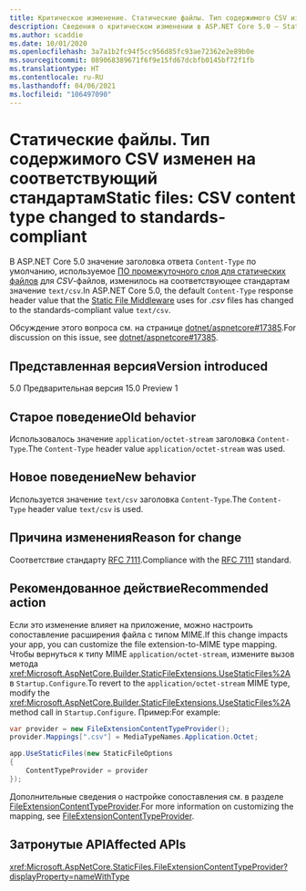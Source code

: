 ```yaml
---
title: Критическое изменение. Статические файлы. Тип содержимого CSV изменен на соответствующий стандартам
description: Сведения о критическом изменении в ASP.NET Core 5.0 — Static files. Тип содержимого CSV изменен на соответствующий стандартам
ms.author: scaddie
ms.date: 10/01/2020
ms.openlocfilehash: 3a7a1b2fc94f5cc956d85fc93ae72362e2e89b0e
ms.sourcegitcommit: 089068389671f6f9e15fd67dcbfb0145bf72f1fb
ms.translationtype: HT
ms.contentlocale: ru-RU
ms.lasthandoff: 04/06/2021
ms.locfileid: "106497090"
---
```

# <a name="static-files-csv-content-type-changed-to-standards-compliant"></a><span data-ttu-id="a0a95-103">Статические файлы. Тип содержимого CSV изменен на соответствующий стандартам</span><span class="sxs-lookup"><span data-stu-id="a0a95-103">Static files: CSV content type changed to standards-compliant</span></span>

<span data-ttu-id="a0a95-104">В ASP.NET Core 5.0 значение заголовка ответа `Content-Type` по умолчанию, используемое [ПО промежуточного слоя для статических файлов](/aspnet/core/fundamentals/static-files) для *CSV*-файлов, изменилось на соответствующее стандартам значение `text/csv`.</span><span class="sxs-lookup"><span data-stu-id="a0a95-104">In ASP.NET Core 5.0, the default `Content-Type` response header value that the [Static File Middleware](/aspnet/core/fundamentals/static-files) uses for *.csv* files has changed to the standards-compliant value `text/csv`.</span></span>

<span data-ttu-id="a0a95-105">Обсуждение этого вопроса см. на странице [dotnet/aspnetcore#17385](https://github.com/dotnet/AspNetCore/issues/17385).</span><span class="sxs-lookup"><span data-stu-id="a0a95-105">For discussion on this issue, see [dotnet/aspnetcore#17385](https://github.com/dotnet/AspNetCore/issues/17385).</span></span>

## <a name="version-introduced"></a><span data-ttu-id="a0a95-106">Представленная версия</span><span class="sxs-lookup"><span data-stu-id="a0a95-106">Version introduced</span></span>

<span data-ttu-id="a0a95-107">5.0 Предварительная версия 1</span><span class="sxs-lookup"><span data-stu-id="a0a95-107">5.0 Preview 1</span></span>

## <a name="old-behavior"></a><span data-ttu-id="a0a95-108">Старое поведение</span><span class="sxs-lookup"><span data-stu-id="a0a95-108">Old behavior</span></span>

<span data-ttu-id="a0a95-109">Использовалось значение `application/octet-stream` заголовка `Content-Type`.</span><span class="sxs-lookup"><span data-stu-id="a0a95-109">The `Content-Type` header value `application/octet-stream` was used.</span></span>

## <a name="new-behavior"></a><span data-ttu-id="a0a95-110">Новое поведение</span><span class="sxs-lookup"><span data-stu-id="a0a95-110">New behavior</span></span>

<span data-ttu-id="a0a95-111">Используется значение `text/csv` заголовка `Content-Type`.</span><span class="sxs-lookup"><span data-stu-id="a0a95-111">The `Content-Type` header value `text/csv` is used.</span></span>

## <a name="reason-for-change"></a><span data-ttu-id="a0a95-112">Причина изменения</span><span class="sxs-lookup"><span data-stu-id="a0a95-112">Reason for change</span></span>

<span data-ttu-id="a0a95-113">Соответствие стандарту [RFC 7111](https://tools.ietf.org/html/rfc7111#section-5.1).</span><span class="sxs-lookup"><span data-stu-id="a0a95-113">Compliance with the [RFC 7111](https://tools.ietf.org/html/rfc7111#section-5.1) standard.</span></span>

## <a name="recommended-action"></a><span data-ttu-id="a0a95-114">Рекомендованное действие</span><span class="sxs-lookup"><span data-stu-id="a0a95-114">Recommended action</span></span>

<span data-ttu-id="a0a95-115">Если это изменение влияет на приложение, можно настроить сопоставление расширения файла с типом MIME.</span><span class="sxs-lookup"><span data-stu-id="a0a95-115">If this change impacts your app, you can customize the file extension-to-MIME type mapping.</span></span> <span data-ttu-id="a0a95-116">Чтобы вернуться к типу MIME `application/octet-stream`, измените вызов метода <xref:Microsoft.AspNetCore.Builder.StaticFileExtensions.UseStaticFiles%2A> в `Startup.Configure`.</span><span class="sxs-lookup"><span data-stu-id="a0a95-116">To revert to the `application/octet-stream` MIME type, modify the <xref:Microsoft.AspNetCore.Builder.StaticFileExtensions.UseStaticFiles%2A> method call in `Startup.Configure`.</span></span> <span data-ttu-id="a0a95-117">Пример:</span><span class="sxs-lookup"><span data-stu-id="a0a95-117">For example:</span></span>

```csharp
var provider = new FileExtensionContentTypeProvider();
provider.Mappings[".csv"] = MediaTypeNames.Application.Octet;

app.UseStaticFiles(new StaticFileOptions
{
    ContentTypeProvider = provider
});
```

<span data-ttu-id="a0a95-118">Дополнительные сведения о настройке сопоставления см. в разделе [FileExtensionContentTypeProvider](/aspnet/core/fundamentals/static-files#fileextensioncontenttypeprovider).</span><span class="sxs-lookup"><span data-stu-id="a0a95-118">For more information on customizing the mapping, see [FileExtensionContentTypeProvider](/aspnet/core/fundamentals/static-files#fileextensioncontenttypeprovider).</span></span>

## <a name="affected-apis"></a><span data-ttu-id="a0a95-119">Затронутые API</span><span class="sxs-lookup"><span data-stu-id="a0a95-119">Affected APIs</span></span>

<xref:Microsoft.AspNetCore.StaticFiles.FileExtensionContentTypeProvider?displayProperty=nameWithType>

<!--

### Category

ASP.NET Core

### Affected APIs

`T:Microsoft.AspNetCore.StaticFiles.FileExtensionContentTypeProvider`

-->
